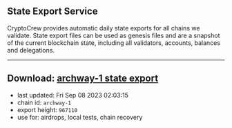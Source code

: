 ## State Export Service
CryptoCrew provides automatic daily state exports for all chains we validate. State export files can be used as genesis files and are a snapshot of the current blockchain state, including all validators, accounts, balances and delegations.

---
**Download: [archway-1 state export](https://dl.ccvalidators.com/SERVICE/archway/archway-1_export_967110.json)**
---

- last updated: Fri Sep 08 2023 02:03:15
- chain id: `archway-1`
- export height: `967110`
- use for: airdrops, local tests, chain recovery
